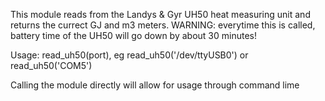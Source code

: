 This module reads from the Landys & Gyr UH50 heat measuring unit and returns the currect GJ and m3 meters.
WARNING: everytime this is called, battery time of the UH50 will go down by about 30 minutes!

Usage: read_uh50(port), eg read_uh50('/dev/ttyUSB0') or read_uh50('COM5')

Calling the module directly will allow for usage through command lime